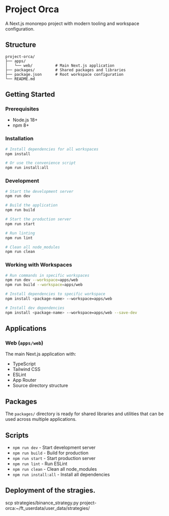 # Project Orca

A Next.js monorepo project with modern tooling and workspace configuration.

## Structure

```
project-orca/
├── apps/
│   └── web/          # Main Next.js application
├── packages/         # Shared packages and libraries
├── package.json      # Root workspace configuration
└── README.md
```

## Getting Started

### Prerequisites

- Node.js 18+ 
- npm 8+

### Installation

```bash
# Install dependencies for all workspaces
npm install

# Or use the convenience script
npm run install:all
```

### Development

```bash
# Start the development server
npm run dev

# Build the application
npm run build

# Start the production server
npm run start

# Run linting
npm run lint

# Clean all node_modules
npm run clean
```

### Working with Workspaces

```bash
# Run commands in specific workspaces
npm run dev --workspace=apps/web
npm run build --workspace=apps/web

# Install dependencies to specific workspace
npm install <package-name> --workspace=apps/web

# Install dev dependencies
npm install <package-name> --workspace=apps/web --save-dev
```

## Applications

### Web (`apps/web`)

The main Next.js application with:
- TypeScript
- Tailwind CSS
- ESLint
- App Router
- Source directory structure

## Packages

The `packages/` directory is ready for shared libraries and utilities that can be used across multiple applications.

## Scripts

- `npm run dev` - Start development server
- `npm run build` - Build for production
- `npm run start` - Start production server
- `npm run lint` - Run ESLint
- `npm run clean` - Clean all node_modules
- `npm run install:all` - Install all dependencies

## Deployment of the stragies.
scp strategies/binance_strategy.py project-orca:~/ft_userdata/user_data/strategies/